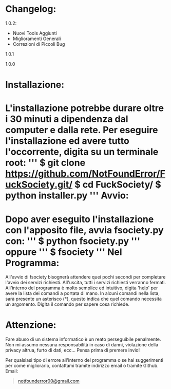 Changelog:
==========
1.0.2:
- Nuovi Tools Aggiunti
- Miglioramenti Generali
- Correzioni di Piccoli Bug

1.0.1

1.0.0

Installazione:
==============
L'installazione potrebbe durare oltre i 30 minuti a dipendenza dal computer e dalla rete. 
Per eseguire l'installazione ed avere tutto l'occorrente, digita su un terminale root:
'''
$ git clone https://github.com/NotFoundError/FuckSociety.git/
$ cd FuckSociety/
$ python installer.py
'''
Avvio:
======
Dopo aver eseguito l'installazione con l'apposito file, avvia fsociety.py con:
'''
$ python fsociety.py
'''
oppure
'''
$ fsociety
'''
Nel Programma:
==============
All'avvio di fsociety bisognerà attendere quei pochi secondi per completare l'avvio 
dei servizi richiesti.
All'uscita, tutti i servizi richiesti verranno fermati.
All'interno del programma è molto semplice ed intuitivo, digita 'help' per avere la lista 
dei comandi a portata di mano.
In alcuni comandi nella lista, sarà presente un asterisco (*), questo indica che quel 
comando necessita un argomento. 
Digita il comando per sapere cosa richiede.

Attenzione:
===========
Fare abuso di un sistema informatico è un reato perseguibile penalmente. 
Non mi assumo nessuna responsabilità in caso di danni, violazione della privacy altrua, 
furto di dati, ecc...
Pensa prima di premere invio!

Per qualsiasi tipo di errore all'interno del programma o se hai suggerimenti 
per come migliorarlo, contattami tramite indirizzo email
o tramite Github.
Email:
> notfounderror00@gmail.com

